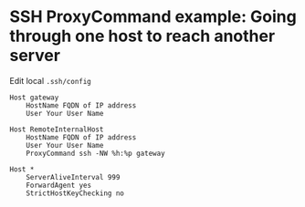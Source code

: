 # SSH ProxyCommand example: Going through one host to reach another server

Edit local `.ssh/config`

```
Host gateway
    HostName FQDN of IP address
    User Your User Name
    
Host RemoteInternalHost
    HostName FQDN of IP address
    User Your User Name
    ProxyCommand ssh -NW %h:%p gateway

Host *
    ServerAliveInterval 999
    ForwardAgent yes
    StrictHostKeyChecking no
```